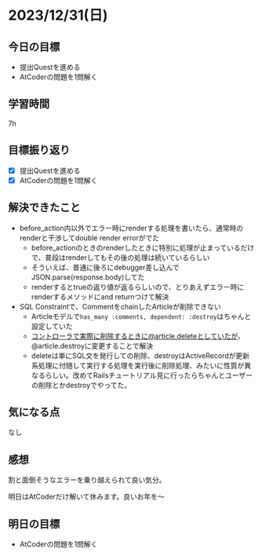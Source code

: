 # 2023/12/31(日)

## 今日の目標
* 提出Questを進める
* AtCoderの問題を1問解く

## 学習時間
7h

## 目標振り返り
* [x] 提出Questを進める
* [x] AtCoderの問題を1問解く

## 解決できたこと
- before_action内以外でエラー時にrenderする処理を書いたら、通常時のrenderと干渉してdouble render errorがでた
  - before_actionのときのrenderしたときに特別に処理が止まっているだけで、普段はrenderしてもその後の処理は続いているらしい
  - そういえば、普通に後ろにdebugger差し込んでJSON.parse(response.body)してた
  - renderするとtrueの返り値が返るらしいので、とりあえずエラー時にrenderするメソッドにand returnつけて解決
- SQL Constraintで、CommentをchainしたArticleが削除できない
  - Articleモデルで`has_many :comments, dependent: :destroy`はちゃんと設定していた
  - コントローラで実際に削除するときに@article.deleteとしていたが、@article.destroyに変更することで解決
  - deleteは単にSQL文を発行しての削除、destroyはActiveRecordが更新系処理に付随して実行する処理を実行後に削除処理、みたいに性質が異なるらしい。改めてRailsチュートリアル見に行ったらちゃんとユーザーの削除とかdestroyでやってた。

## 気になる点
なし

## 感想
割と面倒そうなエラーを乗り越えられて良い気分。

明日はAtCoderだけ解いて休みます。良いお年を～

## 明日の目標
* AtCoderの問題を1問解く